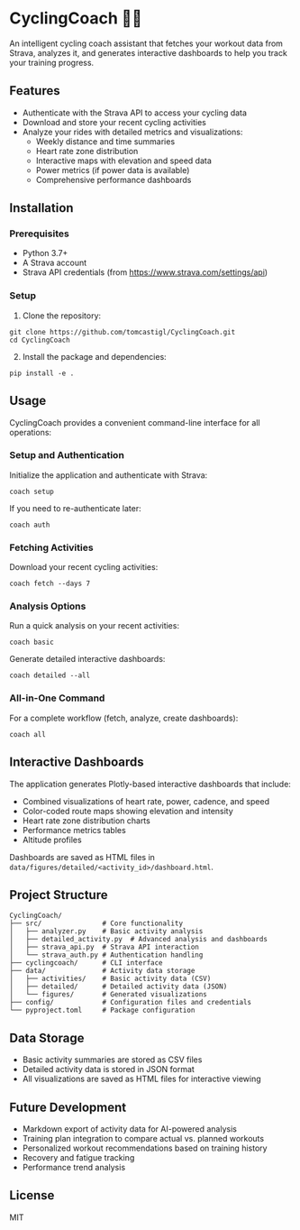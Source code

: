 # CyclingCoach 🚴‍♂️

An intelligent cycling coach assistant that fetches your workout data from Strava, analyzes it, and generates interactive dashboards to help you track your training progress.

## Features

- Authenticate with the Strava API to access your cycling data
- Download and store your recent cycling activities 
- Analyze your rides with detailed metrics and visualizations:
  - Weekly distance and time summaries
  - Heart rate zone distribution
  - Interactive maps with elevation and speed data
  - Power metrics (if power data is available)
  - Comprehensive performance dashboards

## Installation

### Prerequisites

- Python 3.7+
- A Strava account
- Strava API credentials (from https://www.strava.com/settings/api)

### Setup

1. Clone the repository:
```
git clone https://github.com/tomcastigl/CyclingCoach.git
cd CyclingCoach
```

2. Install the package and dependencies:
```
pip install -e .
```

## Usage

CyclingCoach provides a convenient command-line interface for all operations:

### Setup and Authentication

Initialize the application and authenticate with Strava:

```
coach setup
```

If you need to re-authenticate later:

```
coach auth
```

### Fetching Activities

Download your recent cycling activities:

```
coach fetch --days 7
```

### Analysis Options

Run a quick analysis on your recent activities:

```
coach basic
```

Generate detailed interactive dashboards:

```
coach detailed --all
```

### All-in-One Command

For a complete workflow (fetch, analyze, create dashboards):

```
coach all
```

## Interactive Dashboards

The application generates Plotly-based interactive dashboards that include:

- Combined visualizations of heart rate, power, cadence, and speed
- Color-coded route maps showing elevation and intensity
- Heart rate zone distribution charts
- Performance metrics tables
- Altitude profiles

Dashboards are saved as HTML files in `data/figures/detailed/<activity_id>/dashboard.html`.

## Project Structure

```
CyclingCoach/
├── src/               # Core functionality 
│   ├── analyzer.py    # Basic activity analysis
│   ├── detailed_activity.py  # Advanced analysis and dashboards
│   ├── strava_api.py  # Strava API interaction
│   └── strava_auth.py # Authentication handling
├── cyclingcoach/      # CLI interface
├── data/              # Activity data storage
│   ├── activities/    # Basic activity data (CSV)
│   ├── detailed/      # Detailed activity data (JSON)
│   └── figures/       # Generated visualizations
├── config/            # Configuration files and credentials
└── pyproject.toml     # Package configuration
```

## Data Storage

- Basic activity summaries are stored as CSV files
- Detailed activity data is stored in JSON format
- All visualizations are saved as HTML files for interactive viewing

## Future Development

- Markdown export of activity data for AI-powered analysis
- Training plan integration to compare actual vs. planned workouts
- Personalized workout recommendations based on training history
- Recovery and fatigue tracking
- Performance trend analysis

## License

MIT 
